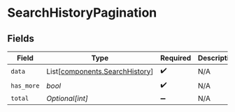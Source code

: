 # SearchHistoryPagination


## Fields

| Field                                                                  | Type                                                                   | Required                                                               | Description                                                            |
| ---------------------------------------------------------------------- | ---------------------------------------------------------------------- | ---------------------------------------------------------------------- | ---------------------------------------------------------------------- |
| `data`                                                                 | List[[components.SearchHistory](../../models/shared/searchhistory.md)] | :heavy_check_mark:                                                     | N/A                                                                    |
| `has_more`                                                             | *bool*                                                                 | :heavy_check_mark:                                                     | N/A                                                                    |
| `total`                                                                | *Optional[int]*                                                        | :heavy_minus_sign:                                                     | N/A                                                                    |